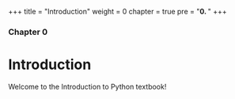 +++
title = "Introduction"
weight = 0
chapter = true
pre = "<b>0. </b>"
+++

### Chapter 0

# Introduction

Welcome to the Introduction to Python textbook!

<!-- TODO Bring over introductory materials from CC 110 -->